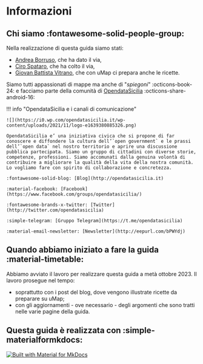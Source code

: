 # Informazioni

## Chi siamo :fontawesome-solid-people-group:

Nella realizzazione di questa guida siamo stati:

  - [Andrea Borruso](https://aborruso.github.io/), che ha dato il via,
  - [Ciro Spataro](https://cirospat.readthedocs.io/it/latest/), che ha colto il via,
  - [Giovan Battista Vitrano](https://coseerobe.it/), che con uMap ci prepara anche le ricette.

Siamo tutti appassionati di mappe ma anche di "*spiegoni*" :octicons-book-24: e facciamo parte della comunità di [OpendataSicilia](https://opendatasicilia.it/) :octicons-share-android-16:


!!! info "OpendataSicilia e i canali di comunicazione"

    ![](https://i0.wp.com/opendatasicilia.it/wp-content/uploads/2021/11/logo-e1639380885326.png)

    OpendataSicilia e’ una iniziativa civica che si propone di far conoscere e diffondere la cultura dell’`open government` e le prassi dell’`open data` nel nostro territorio e aprire una discussione pubblica partecipata. Siamo un gruppo di cittadini con diverse storie, competenze, professioni. Siamo accomunati dalla genuina volontà di contribuire a migliorare la qualità della vita della nostra comunità. Lo vogliamo fare con spirito di collaborazione e concretezza.
    
    :fontawesome-solid-blog: [Blog](http://opendatasicilia.it)
    
    :material-facebook: [Facebook](https://www.facebook.com/groups/opendatasicilia/)
    
    :fontawesome-brands-x-twitter: [Twitter](http://twitter.com/opendatasicilia)
    
    :simple-telegram: [Gruppo Telegram](https://t.me/opendatasicilia)
    
    :material-email-newsletter: [Newsletter](http://eepurl.com/bPWYdj)



## Quando abbiamo iniziato a fare la guida  :material-timetable:

Abbiamo avviato il lavoro per realizzare questa guida a metà ottobre 2023. Il lavoro prosegue nel tempo:

   - soprattutto con i post del blog, dove vengono illustrate ricette da preparare su uMap;
   - con gli aggiornamenti - ove necessario - degli argomenti che sono tratti nelle varie pagine della guida.


## Questa guida è realizzata con  :simple-materialformkdocs:

[![Built with Material for MkDocs](https://img.shields.io/badge/Material_for_MkDocs-526CFE?style=for-the-badge&logo=MaterialForMkDocs&logoColor=white)](https://squidfunk.github.io/mkdocs-material/)
